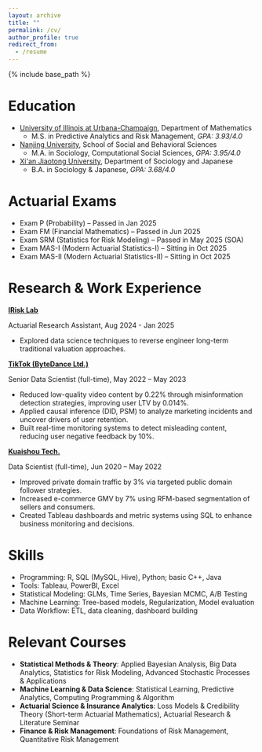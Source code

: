```yaml
---
layout: archive
title: ""
permalink: /cv/
author_profile: true
redirect_from:
  - /resume
---
```


{% include base_path %}

Education
======
* [University of Illinois at Urbana-Champaign](https://illinois.edu/), Department of Mathematics
  * M.S. in Predictive Analytics and Risk Management, _GPA: 3.93/4.0_
* [Nanjing University](https://www.nju.edu.cn/en/About.htm), School of Social and Behavioral Sciences
  * M.A. in Sociology, Computational Social Sciences, _GPA: 3.95/4.0_
* [Xi'an Jiaotong University](https://en.xjtu.edu.cn/2021-04/07/c_602482.htm), Department of Sociology and Japanese
  * B.A. in Sociology & Japanese, _GPA: 3.68/4.0_

Actuarial Exams
======
* Exam P (Probability) – Passed in Jan 2025
* Exam FM (Financial Mathematics) – Passed in Jun 2025
* Exam SRM (Statistics for Risk Modeling) – Passed in May 2025 (SOA)
* Exam MAS-I (Modern Actuarial Statistics-I) – Sitting in Oct 2025
* Exam MAS-II (Modern Actuarial Statistics-II) – Sitting in Oct 2025

Research & Work Experience
======

**[IRisk Lab](https://asrm.illinois.edu/illinois-risk-lab/illinois-risk-lab-home)**

Actuarial Research Assistant, Aug 2024 - Jan 2025

* Explored data science techniques to reverse engineer long-term traditional valuation approaches.

**[TikTok (ByteDance Ltd.)](https://www.douyin.com)**

Senior Data Scientist (full-time), May 2022 – May 2023

* Reduced low-quality video content by 0.22% through misinformation detection strategies, improving user LTV by 0.014%.
* Applied causal inference (DID, PSM) to analyze marketing incidents and uncover drivers of user retention.
* Built real-time monitoring systems to detect misleading content, reducing user negative feedback by 10%.

**[Kuaishou Tech.](https://www.kuaishou.com)**

Data Scientist (full-time), Jun 2020 – May 2022

* Improved private domain traffic by 3% via targeted public domain follower strategies.
* Increased e-commerce GMV by 7% using RFM-based segmentation of sellers and consumers.
* Created Tableau dashboards and metric systems using SQL to enhance business monitoring and decisions.


Skills
======
* Programming: R, SQL (MySQL, Hive), Python; basic C++, Java
* Tools: Tableau, PowerBI, Excel
* Statistical Modeling: GLMs, Time Series, Bayesian MCMC, A/B Testing
* Machine Learning: Tree-based models, Regularization, Model evaluation
* Data Workflow: ETL, data cleaning, dashboard building

Relevant Courses
======
* **Statistical Methods & Theory**: Applied Bayesian Analysis, Big Data Analytics, Statistics for Risk Modeling, Advanced Stochastic Processes & Applications
* **Machine Learning & Data Science**: Statistical Learning, Predictive Analytics, Computing Programming & Algorithm
* **Actuarial Science & Insurance Analytics**: Loss Models & Credibility Theory (Short-term Actuarial Mathematics), Actuarial Research & Literature Seminar
* **Finance & Risk Management**: Foundations of Risk Management, Quantitative Risk Management
  


